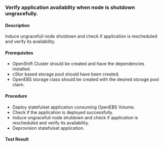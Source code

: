 ### Verify application availablity when node is shutdown ungracefully.

#### Description
Induce ungracefull node shutdown and check if application is rescheduled and verify its availability.

#### Prerequisites
- OpenShift Cluster should be created and have the dependencies installed.
- cStor based storage pool should have been created.
- OpenEBS storage class should be created with the desired storage pool claim.

#### Procedure
- Deploy statefulset application consuming OpenEBS Volume.
- Check if the application is deployed successfully.
- Induce ungracefull node shutdown and check if application is rescheduled and verify its availability.
- Deprovision statefulset application.

#### Test Result

